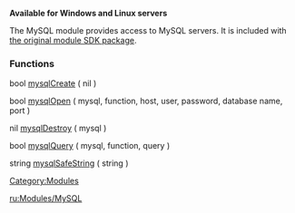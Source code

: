 **Available for Windows and Linux servers**

The MySQL module provides access to MySQL servers. It is included with [the original module SDK package](http://files.mtasa.com/apps/1.0/dm/ml_devkit.tar.gz).

### Functions

bool [mysqlCreate](/docs/modules/mysql/mysqlcreate.md "wikilink") ( nil )

bool [mysqlOpen](/docs/modules/mysql/mysqlopen.md "wikilink") ( mysql, function, host, user, password, database name, port )

nil [mysqlDestroy](/docs/modules/mysql/mysqldestroy.md "wikilink") ( mysql )

bool [mysqlQuery](/docs/modules/mysql/mysqlquery.md "wikilink") ( mysql, function, query )

string [mysqlSafeString](/docs/modules/mysql/mysqlsafestring.md "wikilink") ( string )

[Category:Modules](/docs/category-modules.md "wikilink")

[ru:Modules/MySQL](/docs/ru-modules/mysql.md "wikilink")
